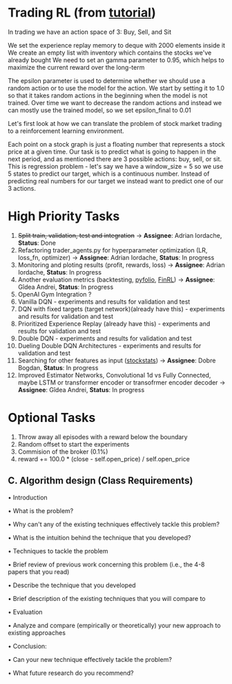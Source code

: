 # Trading RL (from [tutorial](https://www.mlq.ai/deep-reinforcement-learning-for-trading-with-tensorflow-2-0/))

In trading we have an action space of 3: Buy, Sell, and Sit

We set the experience replay memory to deque with 2000 elements inside it
We create an empty list with inventory which contains the stocks we've already bought
We need to set an gamma parameter to 0.95, which helps to maximize the current reward over the long-term

The epsilon parameter is used to determine whether we should use a random action or to use the model for the action. We start by setting it to 1.0 so that it takes random actions in the beginning when the model is not trained. Over time we want to decrease the random actions and instead we can mostly use the trained model, so we set epsilon_final to 0.01


Let's first look at how we can translate the problem of stock market trading to a reinforcement learning environment.

Each point on a stock graph is just a floating number that represents a stock price at a given time.
Our task is to predict what is going to happen in the next period, and as mentioned there are 3 possible actions: buy, sell, or sit.
This is regression problem - let's say we have a window_size = 5 so we use 5 states to predict our target, which is a continuous number.
Instead of predicting real numbers for our target we instead want to predict one of our 3 actions.

# High Priority Tasks
1. ~~Split train, validation, test and integration~~ &#8594; **Assignee**: Adrian Iordache, **Status**: Done
2. Refactoring trader_agents.py for hyperparameter optimization (LR, loss_fn, optimizer) &#8594; **Assignee**: Adrian Iordache, **Status**: In progress
3. Monitoring and ploting results (profit, rewards, loss) &#8594; **Assignee**: Adrian Iordache, **Status**: In progress
4. Another evaluation metrics (backtesting, [pyfolio](https://github.com/quantopian/pyfolio), [FinRL](https://github.com/AI4Finance-Foundation/FinRL/blob/master/tutorials/1-Introduction/FinRL_StockTrading_Fundamental.ipynb)) &#8594; **Assignee**: Gîdea Andrei, **Status**: In progress
5. OpenAI Gym Integration ?
6. Vanilla DQN - experiments and results for validation and test
7. DQN with fixed targets (target network)(already have this) - experiments and results for validation and test
8. Prioritized Experience Replay (already have this) - experiments and results for validation and test
9. Double DQN  - experiments and results for validation and test
10. Dueling Double DQN Architectures - experiments and results for validation and test
11. Searching for other features as input ([stockstats](https://pypi.org/project/stockstats/)) &#8594; **Assignee**: Dobre Bogdan, **Status**: In progress
12. Improved Estimator Networks, Convolutional 1d vs Fully Connected, maybe LSTM or transformer encoder or transofrmer encoder decoder &#8594; **Assignee**: Gîdea Andrei, **Status**: In progress

# Optional Tasks
1. Throw away all episodes with a reward below the boundary
2. Random offset to start the experiments
3. Commision of the broker (0.1%)
4. reward += 100.0 * (close - self.open_price) / self.open_price


## C. Algorithm design (Class Requirements)
• Introduction

• What is the problem?

• Why can't any of the existing techniques effectively tackle this problem?

• What is the intuition behind the technique that you developed?

• Techniques to tackle the problem

• Brief review of previous work concerning this problem (i.e., the 4-8 papers that you read)

• Describe the technique that you developed

• Brief description of the existing techniques that you will compare to

• Evaluation

• Analyze and compare (empirically or theoretically) your new approach to existing approaches

• Conclusion:

• Can your new technique effectively tackle the problem?

• What future research do you recommend?
